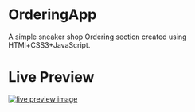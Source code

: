 # OrderingApp

<p>A simple sneaker shop Ordering section created using HTMl+CSS3+JavaScript.</p>

<h1>Live Preview</h1>
<a href="https://astonishing-dolphin-a61033.netlify.app/"><img src="/img/ordering-app-png" alt="live preview image"></a>